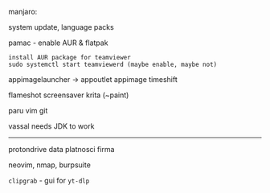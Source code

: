 
manjaro:

system update, language packs

pamac - enable AUR & flatpak
```
install AUR package for teamviewer
sudo systemctl start teamviewerd (maybe enable, maybe not)
```
appimagelauncher -> appoutlet appimage
timeshift

flameshot screensaver
krita (~paint)

paru
vim
git



vassal needs JDK to work

****

protondrive data
platnosci firma


neovim, nmap, burpsuite

`clipgrab` - gui for `yt-dlp`